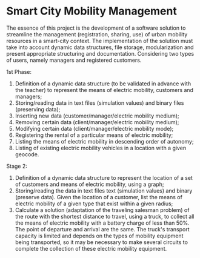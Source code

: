 # Smart City Mobility Management

The essence of this project is the development of a software solution to streamline the management (registration, sharing, use) of urban mobility resources in a smart-city context. The implementation of the solution must take into account dynamic data structures, file storage, modularization and present appropriate structuring and documentation. Considering two types of users, namely managers and registered customers. 

1st Phase:
1. Definition of a dynamic data structure (to be validated in advance with the teacher) to represent the means of electric mobility, customers and managers;
2. Storing/reading data in text files (simulation values) and binary files (preserving data);
3. Inserting new data (customer/manager/electric mobility medium);
4. Removing certain data (client/manager/electric mobility medium);
5. Modifying certain data (client/manager/electric mobility mode);
6. Registering the rental of a particular means of electric mobility;
7. Listing the means of electric mobility in descending order of autonomy;
8. Listing of existing electric mobility vehicles in a location with a given geocode.


Stage 2: 
1. Definition of a dynamic data structure to represent the location of a set of customers and means of electric mobility, using a graph;
2. Storing/reading the data in text files text (simulation values) and binary (preserve data). Given the location of a customer, list the means of electric mobility of a given type that exist within a given radius;
3. Calculate a solution (adaptation of the traveling salesman problem) of the route with the shortest distance to travel, using a truck, to collect all the means of electric mobility with a battery charge of less than 50%. The point of departure and arrival are the same. The truck's transport capacity is limited and depends on the types of mobility equipment being transported, so it may be necessary to make several circuits to complete the collection of these electric mobility equipment.
